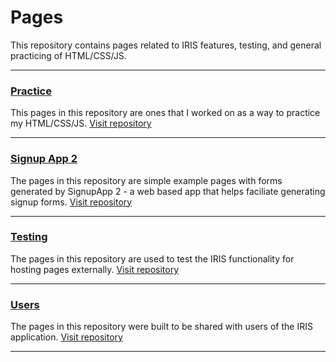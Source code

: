 # Pages

This repository contains pages related to IRIS features, testing, and general practicing of HTML/CSS/JS.

-----

### [Practice](https://github.com/Dejai/iris/tree/master/pages/practice)
This pages in this repository are ones that I worked on as a way to practice my HTML/CSS/JS.
[Visit repository](https://github.com/Dejai/iris/tree/master/pages/practice)

----

### [Signup App 2](https://github.com/Dejai/iris/tree/master/pages/signupApp2)
The pages in this repository are simple example pages with forms generated by SignupApp 2 - a web based app that helps faciliate generating signup forms.
[Visit repository](https://github.com/Dejai/iris/tree/master/pages/signupApp2)

----

### [Testing](https://github.com/Dejai/iris/tree/master/pages/testing)
The pages in this repository are used to test the IRIS functionality for hosting pages externally.
[Visit repository](https://github.com/Dejai/iris/tree/master/pages/testing)

----

### [Users](https://github.com/Dejai/iris/tree/master/pages/users)
The pages in this repository were built to be shared with users of the IRIS application.
[Visit repository](https://github.com/Dejai/iris/tree/master/pages/users)

----
